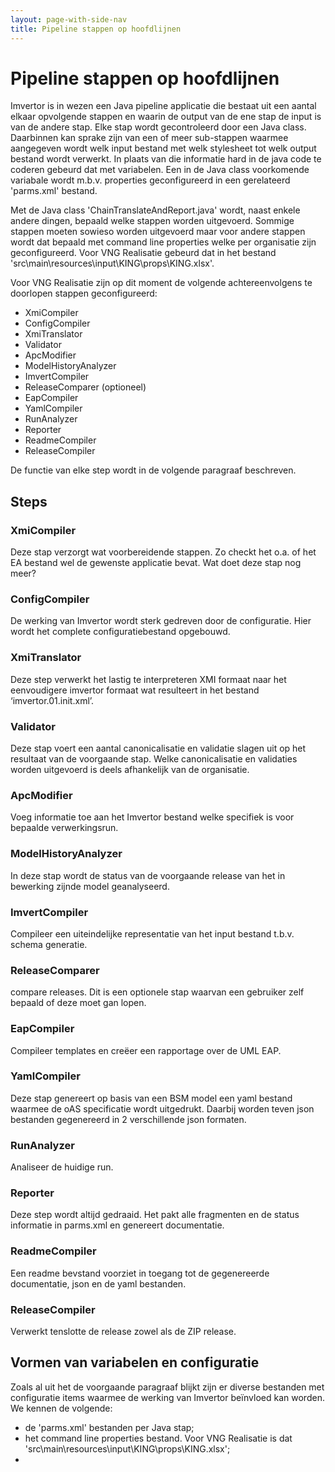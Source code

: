```yaml
---
layout: page-with-side-nav
title: Pipeline stappen op hoofdlijnen
---
```

#  Pipeline stappen op hoofdlijnen
Imvertor is in wezen een Java pipeline applicatie die bestaat uit een aantal elkaar opvolgende stappen en waarin de output 
van de ene stap de input is van de andere stap. Elke stap wordt gecontroleerd door een Java class. Daarbinnen kan sprake 
zijn van een of meer sub-stappen waarmee aangegeven wordt welk input bestand met welk stylesheet tot welk output bestand 
wordt verwerkt. In plaats van die informatie hard in de java code te coderen gebeurd dat met variabelen. Een in de Java 
class voorkomende variabale wordt m.b.v. properties geconfigureerd in een gerelateerd 'parms.xml' bestand.

Met de Java class 'ChainTranslateAndReport.java' wordt, naast enkele andere dingen, bepaald welke stappen worden uitgevoerd. 
Sommige stappen moeten sowieso worden uitgevoerd maar voor andere stappen wordt dat bepaald met command line properties 
welke per organisatie zijn geconfigureerd. Voor VNG Realisatie gebeurd dat in het bestand 'src\main\resources\input\KING\props\KING.xlsx'.

Voor VNG Realisatie zijn op dit moment de volgende achtereenvolgens te doorlopen stappen geconfigureerd:
*	XmiCompiler
*	ConfigCompiler
*	XmiTranslator
*	Validator
*	ApcModifier
*	ModelHistoryAnalyzer
*	ImvertCompiler
*	ReleaseComparer (optioneel)
*	EapCompiler
*	YamlCompiler
*	RunAnalyzer
*	Reporter
*	ReadmeCompiler
*	ReleaseCompiler

De functie van elke step wordt in de volgende paragraaf beschreven.

## Steps
### XmiCompiler
Deze stap verzorgt wat voorbereidende stappen. Zo checkt het o.a. of het EA bestand wel de gewenste applicatie bevat.
Wat doet deze stap nog meer?

### ConfigCompiler
De werking van Imvertor wordt sterk gedreven door de configuratie. Hier wordt het complete configuratiebestand opgebouwd.

### XmiTranslator
Deze step verwerkt het lastig te interpreteren XMI formaat naar het eenvoudigere imvertor formaat wat resulteert in het bestand ‘imvertor.01.init.xml’.

### Validator
Deze stap voert een aantal canonicalisatie en validatie slagen uit op het resultaat van de voorgaande stap. Welke canonicalisatie en validaties worden uitgevoerd is deels afhankelijk van de organisatie.

### ApcModifier
Voeg informatie toe aan het Imvertor bestand welke specifiek is voor bepaalde verwerkingsrun.

### ModelHistoryAnalyzer
In deze stap wordt de status van de voorgaande release van het in bewerking zijnde model geanalyseerd.

### ImvertCompiler
Compileer een uiteindelijke representatie van het input bestand t.b.v. schema generatie.

### ReleaseComparer
compare releases. Dit is een optionele stap waarvan een gebruiker zelf bepaald of deze moet gan lopen.

### EapCompiler
Compileer templates en creëer een rapportage over de UML EAP.

### YamlCompiler
Deze stap genereert op basis van een BSM model een yaml bestand waarmee de oAS specificatie wordt uitgedrukt. Daarbij worden teven json bestanden gegenereerd in 2 verschillende json formaten.

### RunAnalyzer
Analiseer de huidige run.

### Reporter
Deze step wordt altijd gedraaid. Het pakt alle fragmenten en de status informatie in parms.xml en genereert documentatie.

### ReadmeCompiler
Een readme bevstand voorziet in toegang tot de gegenereerde documentatie, json en de yaml bestanden.

### ReleaseCompiler
Verwerkt tenslotte de release zowel als de ZIP release.

## Vormen van variabelen en configuratie
Zoals al uit het de voorgaande paragraaf blijkt zijn er diverse bestanden met configuratie items waarmee de werking van Imvertor beïnvloed kan worden.
We kennen de volgende:
* de 'parms.xml' bestanden per Java stap;
* het command line properties bestand. Voor VNG Realisatie is dat 'src\main\resources\input\KING\props\KING.xlsx';
* 
